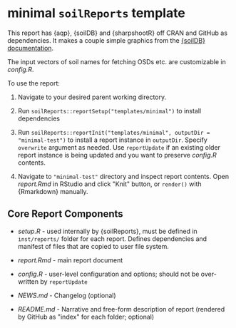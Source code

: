 # minimal `soilReports` template

This report has {aqp}, {soilDB} and {sharpshootR} off CRAN and GitHub as dependencies. It makes a couple simple graphics from the [{soilDB} documentation](https://ncss-tech.github.io/soilDB/docs/).

The input vectors of soil names for fetching OSDs etc. are customizable in _config.R_. 

To use the report:

1. Navigate to your desired parent working directory.

2. Run `soilReports::reportSetup("templates/minimal")` to install dependencies

3. Run `soilReports::reportInit("templates/minimal", outputDir = "minimal-test")` to install a report instance in `outputDir`. Specify `overwrite` argument as needed. Use `reportUpdate` if an existing older report instance is being updated and you want to preserve _config.R_ contents.

4. Navigate to `"minimal-test"` directory and inspect report contents. Open _report.Rmd_ in RStudio and click "Knit" button, or `render()` with {Rmarkdown} manually.

## Core Report Components

 - _setup.R_ - used internally by {soilReports}, must be defined in `inst/reports/` folder for each report. Defines dependencies and manifest of files that are copied to user file system.
 
 - _report.Rmd_ - main report document
 
 - _config.R_ - user-level configuration and options; should not be over-written by `reportUpdate`
 
 - _NEWS.md_ - Changelog (optional)
 
 - _README.md_ - Narrative and free-form description of report (rendered by GitHub as "index" for each folder; optional)
 
 
